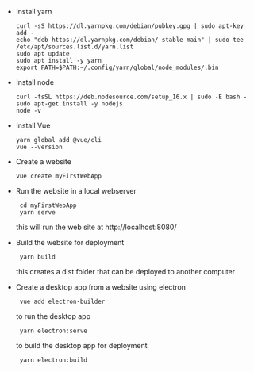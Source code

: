 
- Install yarn
   
      curl -sS https://dl.yarnpkg.com/debian/pubkey.gpg | sudo apt-key add -
      echo "deb https://dl.yarnpkg.com/debian/ stable main" | sudo tee /etc/apt/sources.list.d/yarn.list
      sudo apt update 
      sudo apt install -y yarn
      export PATH=$PATH:~/.config/yarn/global/node_modules/.bin 

- Install node

      curl -fsSL https://deb.nodesource.com/setup_16.x | sudo -E bash -
      sudo apt-get install -y nodejs
      node -v
          
- Install Vue

      yarn global add @vue/cli
      vue --version

- Create a website
   
      vue create myFirstWebApp

- Run the website in a local webserver
       
       cd myFirstWebApp
       yarn serve

    this will run the web site at http://localhost:8080/    

- Build the website for deployment

       yarn build

    this creates a dist folder that can be deployed to another computer    
 
- Create a desktop app from a website using electron

       vue add electron-builder
       
    to run the desktop app

       yarn electron:serve 

    to build the desktop app for deployment   
       
       yarn electron:build




